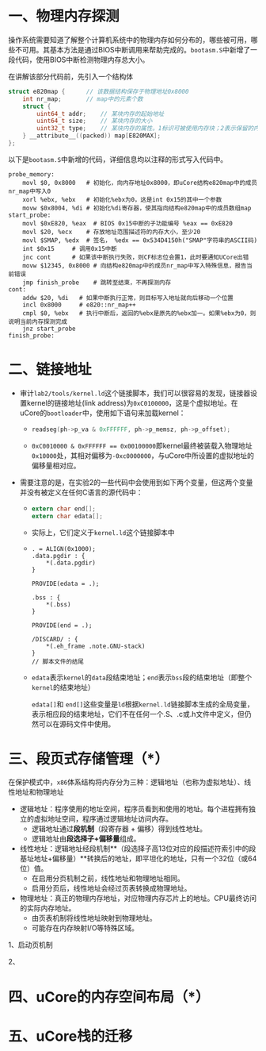 # 一、物理内存探测

操作系统需要知道了解整个计算机系统中的物理内存如何分布的，哪些被可用，哪些不可用。其基本方法是通过BIOS中断调用来帮助完成的。`bootasm.S`中新增了一段代码，使用BIOS中断检测物理内存总大小。

在讲解该部分代码前，先引入一个结构体

```c
struct e820map {      // 该数据结构保存于物理地址0x8000
    int nr_map;       // map中的元素个数
    struct {
        uint64_t addr;    // 某块内存的起始地址
        uint64_t size;    // 某块内存的大小
        uint32_t type;    // 某块内存的属性。1标识可被使用内存块；2表示保留的内存块，不可映射。
    } __attribute__((packed)) map[E820MAX];
};
```

以下是`bootasm.S`中新增的代码，详细信息均以注释的形式写入代码中。

```assembly
probe_memory:
    movl $0, 0x8000   # 初始化，向内存地址0x8000，即uCore结构e820map中的成员nr_map中写入0
    xorl %ebx, %ebx   # 初始化%ebx为0，这是int 0x15的其中一个参数
    movw $0x8004, %di # 初始化%di寄存器，使其指向结构e820map中的成员数组map
start_probe:
    movl $0xE820, %eax  # BIOS 0x15中断的子功能编号 %eax == 0xE820
    movl $20, %ecx    # 存放地址范围描述符的内存大小，至少20
    movl $SMAP, %edx  # 签名， %edx == 0x534D4150h("SMAP"字符串的ASCII码)
    int $0x15     # 调用0x15中断
    jnc cont      # 如果该中断执行失败，则CF标志位会置1，此时要通知UCore出错
    movw $12345, 0x8000 # 向结构e820map中的成员nr_map中写入特殊信息，报告当前错误
    jmp finish_probe    # 跳转至结束，不再探测内存
cont:
    addw $20, %di   # 如果中断执行正常，则目标写入地址就向后移动一个位置
    incl 0x8000     # e820::nr_map++
    cmpl $0, %ebx   # 执行中断后，返回的%ebx是原先的%ebx加一。如果%ebx为0，则说明当前内存探测完成
    jnz start_probe
finish_probe:
```

# 二、链接地址

- 审计`lab2/tools/kernel.ld`这个链接脚本，我们可以很容易的发现，链接器设置kernel的链接地址(link address)为`0xC0100000`，这是个虚拟地址。在uCore的`bootloader`中，使用如下语句来加载kernel：

  - ```c
    readseg(ph->p_va & 0xFFFFFF, ph->p_memsz, ph->p_offset);
    ```

  - `0xC0010000 & 0xFFFFFF == 0x00100000`即kernel最终被装载入物理地址`0x10000`处，其相对偏移为`-0xc0000000`，与uCore中所设置的虚拟地址的偏移量相对应。

- 需要注意的是，在实验2的一些代码中会使用到如下两个变量，但这两个变量并没有被定义在任何C语言的源代码中：

  - ```c
    extern char end[];
    extern char edata[];
    ```

  - 实际上，它们定义于`kernel.ld`这个链接脚本中

  - ```assembly
    . = ALIGN(0x1000);
    .data.pgdir : {
        *(.data.pgdir)
    }
    
    PROVIDE(edata = .);
    
    .bss : {
        *(.bss)
    }
    
    PROVIDE(end = .);
    
    /DISCARD/ : {
        *(.eh_frame .note.GNU-stack)
    }
    // 脚本文件的结尾
    ```

  - `edata`表示`kernel`的`data`段结束地址；`end`表示`bss`段的结束地址（即整个`kernel`的结束地址）

    `edata[]`和 `end[]`这些变量是`ld`根据`kernel.ld`链接脚本生成的全局变量，表示相应段的结束地址，它们不在任何一个.S、.c或.h文件中定义，但仍然可以在源码文件中使用。

# 三、段页式存储管理（*）

在保护模式中，`x86`体系结构将内存分为三种：逻辑地址（也称为虚拟地址）、线性地址和物理地址

- 逻辑地址：程序使用的地址空间，程序员看到和使用的地址。每个进程拥有独立的虚拟地址空间，程序通过逻辑地址访问内存。
  - 逻辑地址通过**段机制**（段寄存器 + 偏移）得到线性地址。
  - 逻辑地址由**段选择子+偏移量**组成。
- 线性地址：逻辑地址经段机制**（段选择子高13位对应的段描述符索引中的段基址地址+偏移量）**转换后的地址，即平坦化的地址，只有一个32位（或64位）值。
  - 在启用分页机制之前，线性地址和物理地址相同。
  - 启用分页后，线性地址会经过页表转换成物理地址。
- 物理地址：真正的物理内存地址，对应物理内存芯片上的地址。CPU最终访问的实际内存地址。
  - 由页表机制将线性地址映射到物理地址。
  - 可能存在内存映射I/O等特殊区域。

1、启动页机制

2、

# 四、uCore的内存空间布局（*）

# 五、uCore栈的迁移